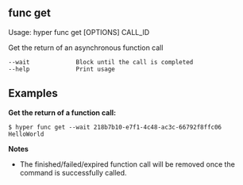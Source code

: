 ## func get

  Usage: hyper func get [OPTIONS] CALL_ID

Get the return of an asynchronous function call

    --wait             Block until the call is completed
    --help             Print usage

## Examples

**Get the return of a function call:**

    $ hyper func get --wait 218b7b10-e7f1-4c48-ac3c-66792f8ffc06
    HelloWorld

**Notes**

* The finished/failed/expired function call will be removed once the command is successfully called.
